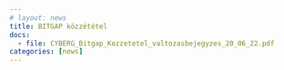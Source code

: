 ```yaml
---
# layout: news
title: BITGAP közzététel
docs:
  - file: CYBERG_Bitgap_Kozzetetel_valtozasbejegyzes_20_06_22.pdf
categories: [news]
---
```

